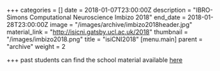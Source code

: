 +++
categories = []
date = 2018-01-07T23:00:00Z
description = "IBRO-Simons Computational Neuroscience Imbizo 2018"
end_date = 2018-01-28T23:00:00Z
image = "/images/archive/imbizo2018header.jpg"
material_link = "http://isicni.gatsby.ucl.ac.uk/2018"
thumbnail = "/images/imbizo2018.png"
title = "isiCNI2018"
[menu.main]
parent = "archive"
weight = 2

+++
past students can find the school material available [here](http://isicni.gatsby.ucl.ac.uk/2018 "2018 material")